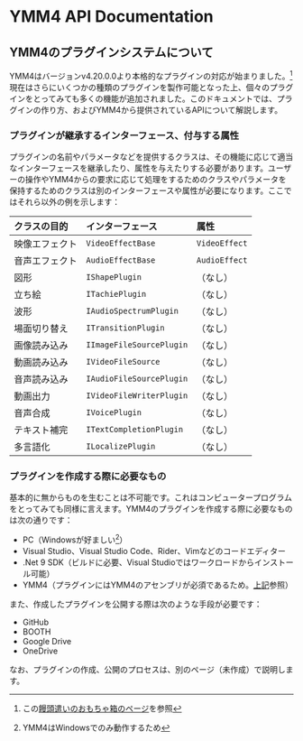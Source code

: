 # YMM4 API Documentation

## YMM4のプラグインシステムについて

YMM4はバージョンv4.20.0.0より本格的なプラグインの対応が始まりました。[^1]現在はさらにいくつかの種類のプラグインを製作可能となった上、個々のプラグインをとってみても多くの機能が追加されました。このドキュメントでは、プラグインの作り方、およびYMM4から提供されているAPIについて解説します。

### プラグインが継承するインターフェース、付与する属性

プラグインの名前やパラメータなどを提供するクラスは、その機能に応じて適当なインターフェースを継承したり、属性を与えたりする必要があります。ユーザーの操作やYMM4からの要求に応じて処理をするためのクラスやパラメータを保持するためのクラスは別のインターフェースや属性が必要になります。ここではそれら以外の例を示します：

| クラスの目的  | インターフェース                 | 属性            |
|:--------|:-------------------------|:--------------|
| 映像エフェクト | `VideoEffectBase`        | `VideoEffect` |
| 音声エフェクト | `AudioEffectBase`        | `AudioEffect` |
| 図形      | `IShapePlugin`           | （なし）          |
| 立ち絵     | `ITachiePlugin`          | （なし）          |
| 波形      | `IAudioSpectrumPlugin`   | （なし）          |
| 場面切り替え  | `ITransitionPlugin`      | （なし）          |
| 画像読み込み  | `IImageFileSourcePlugin` | （なし）          |
| 動画読み込み  | `IVideoFileSource`       | （なし）          |
| 音声読み込み  | `IAudioFileSourcePlugin` | （なし）          |
| 動画出力    | `IVideoFileWriterPlugin` | （なし）          |
| 音声合成    | `IVoicePlugin`           | （なし）          |
| テキスト補完  | `ITextCompletionPlugin`  | （なし）          |
| 多言語化    | `ILocalizePlugin`        | （なし）          |

### プラグインを作成する際に必要なもの

基本的に無からものを生むことは不可能です。これはコンピュータープログラムをとってみても同様に言えます。YMM4のプラグインを作成する際に必要なものは次の通りです：

- PC（Windowsが好ましい[^2]）
- Visual Studio、Visual Studio Code、Rider、Vimなどのコードエディター
- .Net 9 SDK（ビルドに必要、Visual Studioではワークロードからインストール可能）
- YMM4（プラグインにはYMM4のアセンブリが必須であるため。[上記](#プラグインが継承するインターフェース付与する属性)参照）

また、作成したプラグインを公開する際は次のような手段が必要です：

- GitHub
- BOOTH
- Google Drive
- OneDrive

なお、プラグインの作成、公開のプロセスは、別のページ（未作成）で説明します。

[^1]: この[饅頭遣いのおもちゃ箱のページ](https://manjubox.net/ymm4/release/4.20.0.0/)を参照

[^2]: YMM4はWindowsでのみ動作するため